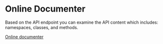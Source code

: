 # Online Documenter #

Based on the API endpoint you can examine the API content which includes: namespaces, classes, and methods.  

[Online documenter](https://regnet.registros.net/documenter)